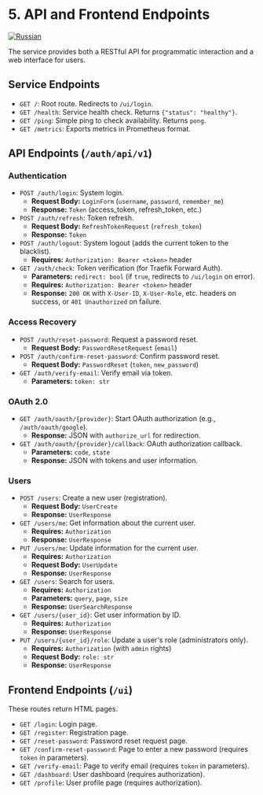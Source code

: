# 5. API and Frontend Endpoints

[![Russian](https://img.shields.io/badge/lang-Russian-blue)](../ru/05_api_endpoints.md)

The service provides both a RESTful API for programmatic interaction and a web interface for users.

## Service Endpoints

- `GET /`: Root route. Redirects to `/ui/login`.
- `GET /health`: Service health check. Returns `{"status": "healthy"}`.
- `GET /ping`: Simple ping to check availability. Returns `pong`.
- `GET /metrics`: Exports metrics in Prometheus format.

## API Endpoints (`/auth/api/v1`)

### Authentication

- `POST /auth/login`: System login.
  - **Request Body:** `LoginForm` (`username`, `password`, `remember_me`)
  - **Response:** `Token` (access_token, refresh_token, etc.)
- `POST /auth/refresh`: Token refresh.
  - **Request Body:** `RefreshTokenRequest` (`refresh_token`)
  - **Response:** `Token`
- `POST /auth/logout`: System logout (adds the current token to the blacklist).
  - **Requires:** `Authorization: Bearer <token>` header
- `GET /auth/check`: Token verification (for Traefik Forward Auth).
  - **Parameters:** `redirect: bool` (if `true`, redirects to `/ui/login` on error).
  - **Requires:** `Authorization: Bearer <token>` header
  - **Response:** `200 OK` with `X-User-ID`, `X-User-Role`, etc. headers on success, or `401 Unauthorized` on failure.

### Access Recovery

- `POST /auth/reset-password`: Request a password reset.
  - **Request Body:** `PasswordResetRequest` (`email`)
- `POST /auth/confirm-reset-password`: Confirm password reset.
  - **Request Body:** `PasswordReset` (`token`, `new_password`)
- `GET /auth/verify-email`: Verify email via token.
  - **Parameters:** `token: str`

### OAuth 2.0

- `GET /auth/oauth/{provider}`: Start OAuth authorization (e.g., `/auth/oauth/google`).
  - **Response:** JSON with `authorize_url` for redirection.
- `GET /auth/oauth/{provider}/callback`: OAuth authorization callback.
  - **Parameters:** `code`, `state`
  - **Response:** JSON with tokens and user information.

### Users

- `POST /users`: Create a new user (registration).
  - **Request Body:** `UserCreate`
  - **Response:** `UserResponse`
- `GET /users/me`: Get information about the current user.
  - **Requires:** `Authorization`
  - **Response:** `UserResponse`
- `PUT /users/me`: Update information for the current user.
  - **Requires:** `Authorization`
  - **Request Body:** `UserUpdate`
  - **Response:** `UserResponse`
- `GET /users`: Search for users.
  - **Requires:** `Authorization`
  - **Parameters:** `query`, `page`, `size`
  - **Response:** `UserSearchResponse`
- `GET /users/{user_id}`: Get user information by ID.
  - **Requires:** `Authorization`
  - **Response:** `UserResponse`
- `PUT /users/{user_id}/role`: Update a user's role (administrators only).
  - **Requires:** `Authorization` (with `admin` rights)
  - **Request Body:** `role: str`
  - **Response:** `UserResponse`

## Frontend Endpoints (`/ui`)

These routes return HTML pages.

- `GET /login`: Login page.
- `GET /register`: Registration page.
- `GET /reset-password`: Password reset request page.
- `GET /confirm-reset-password`: Page to enter a new password (requires `token` in parameters).
- `GET /verify-email`: Page to verify email (requires `token` in parameters).
- `GET /dashboard`: User dashboard (requires authorization).
- `GET /profile`: User profile page (requires authorization).
